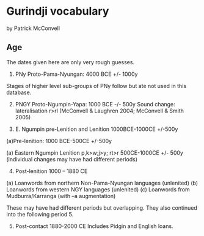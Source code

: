 # Gurindji vocabulary

by Patrick McConvell

## Age

The dates given here are only very rough guesses.

1. PNy  Proto-Pama-Nyungan: 4000 BCE +/- 1000y

Stages of higher level sub-groups of PNy follow but ate not used in this database.

2. PNGY  Proto-Ngumpin-Yapa: 1000 BCE -/- 500y
Sound change: lateralisation r>rl (McConvell & Laughren 2004; McConvell & Smith 2005)

3. E. Ngumpin pre-Lenition and Lenition 1000BCE-1000CE +/-500y

(a)Pre-lenition: 1000 BCE-500CE +/-500y

(a) Eastern Ngumpin Lenition p,k>w;j>y; rt>r 500CE-1000CE +/- 500y
(individual changes may have had different periods)

4. Post-lenition 1000 – 1880 CE

(a) Loanwords from northern Non-Pama-Nyungan languages (unlenited)
(b) Loanwords from western NGY languages (unlenited)
(c) Loanwords from Mudburra/Karranga (with –a augmentation)

These may have had different periods but overlapping. They also continued into the following period 5.

5. Post-contact 1880-2000 CE
Includes Pidgin and English loans.

